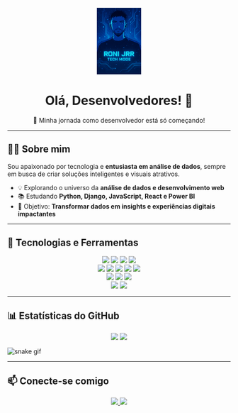 <p align="center">
  <img src="https://raw.githubusercontent.com/RoniJrr/RoniJrr/refs/heads/main/images/AB420160-4B98-492E-BCF2-46B7021DAFE4.png" alt="Tech Image" width="100" />
</p>

<h1 align="center">Olá, Desenvolvedores! 👋</h1>
<p align="center">🚀 Minha jornada como desenvolvedor está só começando!</p>

---

## 👨‍💻 Sobre mim
Sou apaixonado por tecnologia e **entusiasta em análise de dados**, sempre em busca de criar soluções inteligentes e visuais atrativos.  
- 💡 Explorando o universo da **análise de dados e desenvolvimento web**  
- 📚 Estudando **Python, Django, JavaScript, React e Power BI**  
- 🎯 Objetivo: **Transformar dados em insights e experiências digitais impactantes**  

---

## 🚀 Tecnologias e Ferramentas
<p align="center">
  <!-- Front-end -->
  <img src="https://img.shields.io/badge/HTML5-0D47A1?style=for-the-badge&logo=html5&logoColor=white"/>
  <img src="https://img.shields.io/badge/CSS3-1565C0?style=for-the-badge&logo=css3&logoColor=white"/>
  <img src="https://img.shields.io/badge/JavaScript-1E88E5?style=for-the-badge&logo=javascript&logoColor=white"/>
  <img src="https://img.shields.io/badge/React-1976D2?style=for-the-badge&logo=react&logoColor=white"/>
  <br>
  <!-- Back-end -->
  <img src="https://img.shields.io/badge/Python-1976D2?style=for-the-badge&logo=python&logoColor=white"/>
  <img src="https://img.shields.io/badge/Django-0D47A1?style=for-the-badge&logo=django&logoColor=white"/>
  <img src="https://img.shields.io/badge/Flask-1E88E5?style=for-the-badge&logo=flask&logoColor=white"/>
  <img src="https://img.shields.io/badge/PostgreSQL-1565C0?style=for-the-badge&logo=postgresql&logoColor=white"/>
  <img src="https://img.shields.io/badge/SQLite-0D47A1?style=for-the-badge&logo=sqlite&logoColor=white"/>
  <br>
  <!-- Análise de Dados -->
  <img src="https://img.shields.io/badge/Power%20BI-1E88E5?style=for-the-badge&logo=power-bi&logoColor=white"/>
  <img src="https://img.shields.io/badge/Excel-0D47A1?style=for-the-badge&logo=microsoft-excel&logoColor=white"/>
  <img src="https://img.shields.io/badge/Jupyter-1976D2?style=for-the-badge&logo=jupyter&logoColor=white"/>
  <br>
  <!-- Outros -->
  <img src="https://img.shields.io/badge/Bootstrap-1565C0?style=for-the-badge&logo=bootstrap&logoColor=white"/>
  <img src="https://img.shields.io/badge/VS%20Code-1976D2?style=for-the-badge&logo=visual-studio-code&logoColor=white"/>
</p>

---

## 📊 Estatísticas do GitHub
<p align="center">
  <img height="150em" src="https://github-readme-stats.vercel.app/api?username=RoniJrr&show_icons=true&theme=blueberry"/>
  <img height="150em" src="https://github-readme-stats.vercel.app/api/top-langs/?username=RoniJrr&layout=compact&theme=blueberry"/>
</p>



![snake gif](https://github.com/RoniJrr/RoniJRr/blob/output/github-contribution-grid-snake.svg)


---

## 📫 Conecte-se comigo
<p align="center">
  <a href="https://www.linkedin.com/in/ronivaldo-junior-875181228" target="_blank">
    <img src="https://img.shields.io/badge/LinkedIn-1565C0?style=for-the-badge&logo=linkedin&logoColor=white"/>
  </a>
  <a href="mailto:junioralvesss767@gmail.com">
    <img src="https://img.shields.io/badge/Gmail-1976D2?style=for-the-badge&logo=gmail&logoColor=white"/>
  </a>
</p>

